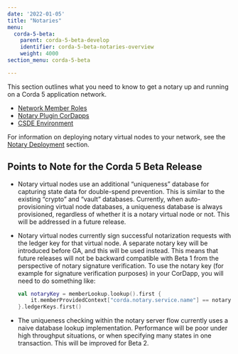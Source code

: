 ```yaml
---
date: '2022-01-05'
title: "Notaries"
menu:
  corda-5-beta:
    parent: corda-5-beta-develop
    identifier: corda-5-beta-notaries-overview
    weight: 4000
section_menu: corda-5-beta

---
```


This section outlines what you need to know to get a notary up and running on a Corda 5 application network.

* [Network Member Roles](../notaries/network-member-roles.md)
* [Notary Plugin CorDapps](../notaries/plugin-cordapps-notary.md)
* [CSDE Environment](../notaries/csde.md)

For information on deploying notary virtual nodes to your network, see the [Notary Deployment](../../deploying/notaries/notary-deployment.md) section.

## Points to Note for the Corda 5 Beta Release

* Notary virtual nodes use an additional “uniqueness” database for capturing state data for double-spend prevention. This is similar to the existing “crypto” and “vault” databases. Currently, when auto-provisioning virtual node databases, a uniqueness database is always provisioned, regardless of whether it is a notary virtual node or not. This will be addressed in a future release.

* Notary virtual nodes currently sign successful notarization requests with the ledger key for that virtual node. A separate notary key will be introduced before GA, and this will be used instead. This means that future releases will not be backward compatible with Beta 1 from the perspective of notary signature verification. To use the notary key (for example for signature verification purposes) in your CorDapp, you will need to do something like:

   ```kotlin
   val notaryKey = memberLookup.lookup().first {
       it.memberProvidedContext["corda.notary.service.name"] == notary.name.toString()
   }.ledgerKeys.first()
   ```

* The uniqueness checking within the notary server flow currently uses a naive database lookup implementation. Performance will be poor under high throughput situations, or when specifying many states in one transaction. This will be improved for Beta 2.